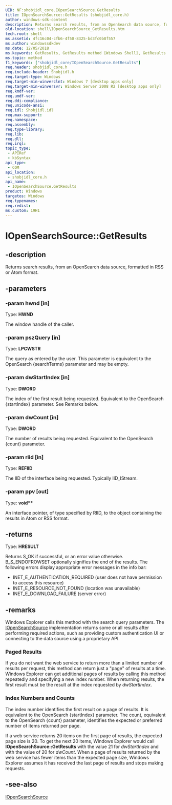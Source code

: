 ```yaml
---
UID: NF:shobjidl_core.IOpenSearchSource.GetResults
title: IOpenSearchSource::GetResults (shobjidl_core.h)
author: windows-sdk-content
description: Returns search results, from an OpenSearch data source, formatted in RSS or Atom format.
old-location: shell\IOpenSearchSource_GetResults.htm
tech.root: shell
ms.assetid: 4fc16c04-cfb6-4f50-8325-bd3fc0b8f557
ms.author: windowssdkdev
ms.date: 12/05/2018
ms.keywords: GetResults, GetResults method [Windows Shell], GetResults method [Windows Shell],IOpenSearchSource interface, IOpenSearchSource interface [Windows Shell],GetResults method, IOpenSearchSource.GetResults, IOpenSearchSource::GetResults, _shell_IOpenSearchSource_GetResults, shell.IOpenSearchSource_GetResults, shobjidl_core/IOpenSearchSource::GetResults
ms.topic: method
f1_keywords: ["shobjidl_core/IOpenSearchSource.GetResults"]
req.header: shobjidl_core.h
req.include-header: Shobjidl.h
req.target-type: Windows
req.target-min-winverclnt: Windows 7 [desktop apps only]
req.target-min-winversvr: Windows Server 2008 R2 [desktop apps only]
req.kmdf-ver: 
req.umdf-ver: 
req.ddi-compliance: 
req.unicode-ansi: 
req.idl: Shobjidl.idl
req.max-support: 
req.namespace: 
req.assembly: 
req.type-library: 
req.lib: 
req.dll: 
req.irql: 
topic_type:
 - APIRef
 - kbSyntax
api_type:
 - COM
api_location:
 - shobjidl_core.h
api_name:
 - IOpenSearchSource.GetResults
product: Windows
targetos: Windows
req.typenames: 
req.redist: 
ms.custom: 19H1
---
```


# IOpenSearchSource::GetResults


## -description


Returns search results, from an OpenSearch data source, formatted in RSS or Atom format.


## -parameters




### -param hwnd [in]

Type: <b>HWND</b>

The window handle of the caller.


### -param pszQuery [in]

Type: <b>LPCWSTR</b>

The query as entered by the user. This parameter is equivalent to the OpenSearch {searchTerms} parameter and may be empty.


### -param dwStartIndex [in]

Type: <b>DWORD</b>

The index of the first result being requested. Equivalent to the OpenSearch {startIndex} parameter. See Remarks below.


### -param dwCount [in]

Type: <b>DWORD</b>

The number of results being requested.  Equivalent to the OpenSearch {count} parameter.


### -param riid [in]

Type: <b>REFIID</b>

The IID of the interface being requested. Typically IID_IStream.


### -param ppv [out]

Type: <b>void**</b>

An interface pointer, of type specified by RIID, to the object containing the results in Atom or RSS format.


## -returns



Type: <b>HRESULT</b>

Returns S_OK if successful, or an error value otherwise. B_S_ENDOFROWSET optionally signifies the end of the results. The following errors display appropriate error messages in the info bar:
                

<ul>
<li>INET_E_AUTHENTICATION_REQUIRED (user does not have permission to access this resource)</li>
<li>INET_E_RESOURCE_NOT_FOUND (location was unavailable)</li>
<li>INET_E_DOWNLOAD_FAILURE (server error)</li>
</ul>



## -remarks



Windows Explorer calls this method with the search query parameters. The <a href="https://docs.microsoft.com/windows/desktop/api/shobjidl_core/nn-shobjidl_core-iopensearchsource">IOpenSearchSource</a> implementation returns some or all results after performing required actions, such as providing custom authentication UI or connecting to the data source using a proprietary API.
            

<h3><a id="Paged_Results"></a><a id="paged_results"></a><a id="PAGED_RESULTS"></a>Paged Results</h3>
If you do not want the web service to return more than a limited number of results per request, this method can return just a "page" of results at a time. Windows Explorer can get additional pages of results by calling this method repeatedly and specifying a new index number. When returning results, the first result must be the result at the index requested by <i>dwStartIndex</i>.

<h3><a id="Index_Numbers_and_Counts"></a><a id="index_numbers_and_counts"></a><a id="INDEX_NUMBERS_AND_COUNTS"></a>Index Numbers and Counts</h3>
The index number identifies the first result on a page of results. It is equivalent to the OpenSearch {startIndex} parameter. The count, equivalent to the OpenSearch {count} parameter, identifies the expected or preferred number of items returned per page.

If a web service returns 20 items on the first page of results, the expected page size is 20.  To get the next 20 items, Windows Explorer would call <b>IOpenSearchSource::GetResults</b> with the value 21 for <i>dwStartIndex</i> and with the value of 20 for <i>dwCount</i>. When a page of results returned by the web service has fewer items than the expected page size, Windows Explorer assumes it has received the last page of results and stops making requests.




## -see-also




<a href="https://docs.microsoft.com/windows/desktop/api/shobjidl_core/nn-shobjidl_core-iopensearchsource">IOpenSearchSource</a>
 

 

